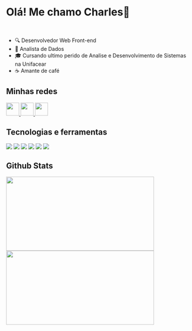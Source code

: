 <h1>Olá! Me chamo Charles👋</h1>
</br>

+ 🔍 Desenvolvedor Web Front-end 
+ 🎲 Analista de Dados
+ 🎓 Cursando ultimo perido de Analise e Desenvolvimento de Sistemas na Unifacear
+ ☕ Amante de café
 
<div>
 <h2>Minhas redes</h2>
 <div>
   <a href="https://www.linkedin.com/in/charles-humberto-garcia-de-paula-silva-1693a4b6/">
     <img width="35px" src="https://img.icons8.com/color/48/000000/linkedin-2--v1.png" />
   </a>
   <a href="https://www.instagram.com/charles_hgps/">
     <img width="35px" src="https://img.icons8.com/fluency/48/000000/instagram-new.png" />
   </a>
   <a href="https://twitter.com/Charles65589416">
     <img width="35px" src="https://img.icons8.com/color/48/000000/twitter--v1.png" />
   </a>
 </div>

 <h2>Tecnologias e ferramentas</h2>
 <div>
   <img src="https://img.shields.io/badge/HTML5-E34F26?style=for-the-badge&logo=html5&logoColor=white" />
   <img src="https://img.shields.io/badge/CSS3-1572B6?style=for-the-badge&logo=css3&logoColor=white" />
   <img src="https://img.shields.io/badge/JavaScript-F7DF1E?style=for-the-badge&logo=javascript&logoColor=black" />
   <img src="https://img.shields.io/badge/GIT-E44C30?style=for-the-badge&logo=git&logoColor=white" />
   <img src="https://img.shields.io/badge/GitHub-100000?style=for-the-badge&logo=github&logoColor=white" />
   <img src="https://img.shields.io/badge/Visual_Studio_Code-0078D4?style=for-the-badge&logo=visual%20studio%20code&logoColor=white" />
 </div>

 <h2>Github Stats</h2>
 <div>
   <img height="200px" width="400px" src="https://github-readme-stats.vercel.app/api?username=charleshgps&show_icons=true&theme=blue-green&include_all_commits=true&count_private=true"/>
   <img height="200px" width="400px" src="https://github-readme-stats.vercel.app/api/top-langs/?username=charleshgps&layout=compact&langs_count=7&theme=blue-green"/>
 </div>
</div>
